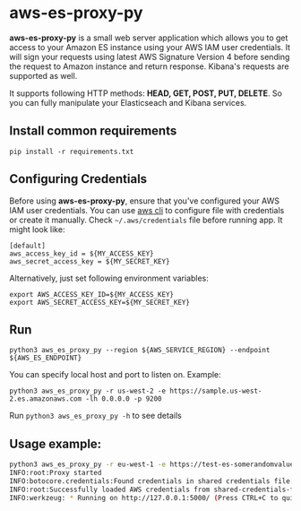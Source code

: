 # aws-es-proxy-py

**aws-es-proxy-py** is a small web server application which allows you to get access to your Amazon ES instance using your AWS IAM user credentials. It will sign your requests using latest AWS Signature Version 4 before sending the request to Amazon instance and return response. Kibana's requests are supported as well.

It supports following HTTP methods: **HEAD, GET, POST, PUT, DELETE**. So you can fully manipulate your Elasticseach and Kibana services.

## Install common requirements

`pip install -r requirements.txt`

## Configuring Credentials

Before using **aws-es-proxy-py**, ensure that you've configured your AWS IAM user credentials.
You can use [aws cli](https://aws.amazon.com/cli/) to configure file with credentials or create it manually. Check `~/.aws/credentials` file before running app. It might look like:

```
[default]
aws_access_key_id = ${MY_ACCESS_KEY}
aws_secret_access_key = ${MY_SECRET_KEY}
```

Alternatively, just set following environment variables:

```
export AWS_ACCESS_KEY_ID=${MY_ACCESS_KEY}
export AWS_SECRET_ACCESS_KEY=${MY_SECRET_KEY}
```

## Run

`python3 aws_es_proxy_py --region ${AWS_SERVICE_REGION} --endpoint ${AWS_ES_ENDPOINT}`

You can specify local host and port to listen on. Example:

`python3 aws_es_proxy_py -r us-west-2 -e https://sample.us-west-2.es.amazonaws.com -lh 0.0.0.0 -p 9200`

Run `python3 aws_es_proxy_py -h` to see details

## Usage example:

```sh
python3 aws_es_proxy_py -r eu-west-1 -e https://test-es-somerandomvalue.eu-west-1.es.amazonaws.com
INFO:root:Proxy started
INFO:botocore.credentials:Found credentials in shared credentials file: ~/.aws/credentials
INFO:root:Successfully loaded AWS credentials from shared-credentials-file
INFO:werkzeug: * Running on http://127.0.0.1:5000/ (Press CTRL+C to quit)
```
